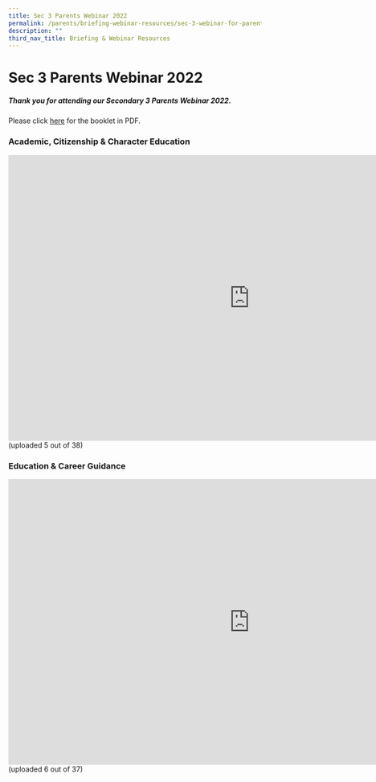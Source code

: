 ```yaml
---
title: Sec 3 Parents Webinar 2022
permalink: /parents/briefing-webinar-resources/sec-3-webinar-for-parents/
description: ""
third_nav_title: Briefing & Webinar Resources
---
```

# **Sec 3 Parents Webinar 2022**

##### Thank you for attending our Secondary 3 Parents Webinar 2022.

Please click&nbsp;[here](/files/Sec-3-Parents-Webinar-final.pdf)&nbsp;for the booklet in PDF.

### Academic, Citizenship &amp; Character Education






<iframe src="https://docs.google.com/presentation/d/e/2PACX-1vT-9La7P5B5-MQZb3N1adJM7n3Y1fInWnlKpBHGlZHF8tGOxciJdNEAOjvk2Cf8Jz-jI_tYdLhCH-ua/embed?start=true&amp;loop=true&amp;delayms=10000" frameborder="0" width="960" height="569" allowfullscreen="true"></iframe>
(uploaded 5 out of 38)





  
### Education &amp; Career Guidance

<iframe allowfullscreen="true" height="569" width="960" frameborder="0" src="https://docs.google.com/presentation/d/e/2PACX-1vQ1R7vRfyDED9HyFkgMK_iDqR5XXgpbq9YnBaE_gQTlil6XMz4Cwe8SVWfpH9DIgzkfPYKMixrDXZTr/embed?start=true&amp;loop=true&amp;delayms=10000"></iframe>
(uploaded 6 out of 37)